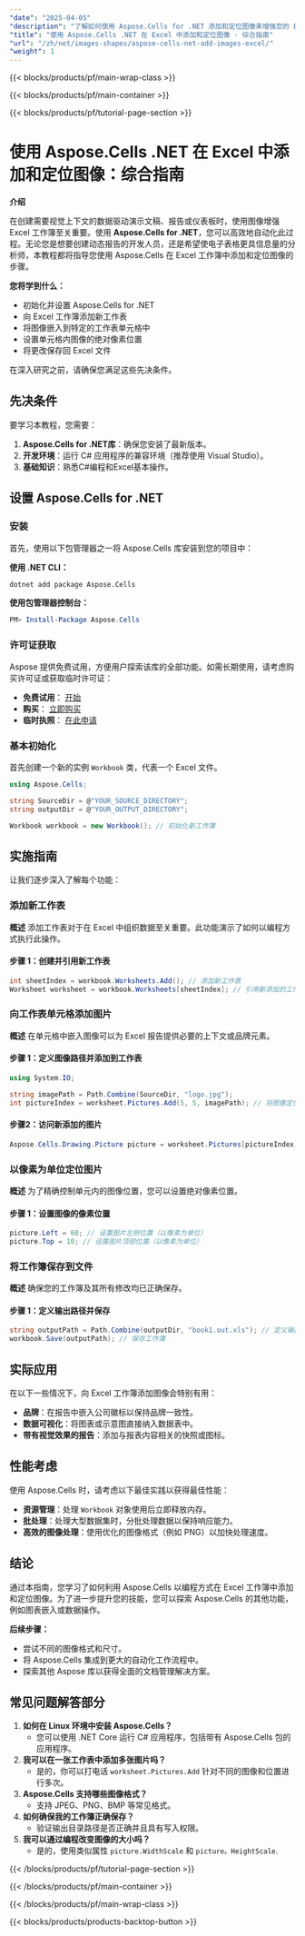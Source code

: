 ```yaml
---
"date": "2025-04-05"
"description": "了解如何使用 Aspose.Cells for .NET 添加和定位图像来增强您的 Excel 工作簿。请按照本分步指南进行操作，实现无缝集成。"
"title": "使用 Aspose.Cells .NET 在 Excel 中添加和定位图像 - 综合指南"
"url": "/zh/net/images-shapes/aspose-cells-net-add-images-excel/"
"weight": 1
---
```


{{< blocks/products/pf/main-wrap-class >}}

{{< blocks/products/pf/main-container >}}

{{< blocks/products/pf/tutorial-page-section >}}


# 使用 Aspose.Cells .NET 在 Excel 中添加和定位图像：综合指南

**介绍**

在创建需要视觉上下文的数据驱动演示文稿、报告或仪表板时，使用图像增强 Excel 工作簿至关重要。使用 **Aspose.Cells for .NET**，您可以高效地自动化此过程。无论您是想要创建动态报告的开发人员，还是希望使电子表格更具信息量的分析师，本教程都将指导您使用 Aspose.Cells 在 Excel 工作簿中添加和定位图像的步骤。

**您将学到什么：**
- 初始化并设置 Aspose.Cells for .NET
- 向 Excel 工作簿添加新工作表
- 将图像嵌入到特定的工作表单元格中
- 设置单元格内图像的绝对像素位置
- 将更改保存回 Excel 文件

在深入研究之前，请确保您满足这些先决条件。

## 先决条件

要学习本教程，您需要：
1. **Aspose.Cells for .NET库**：确保您安装了最新版本。
2. **开发环境**：运行 C# 应用程序的兼容环境（推荐使用 Visual Studio）。
3. **基础知识**：熟悉C#编程和Excel基本操作。

## 设置 Aspose.Cells for .NET

### 安装
首先，使用以下包管理器之一将 Aspose.Cells 库安装到您的项目中：

**使用 .NET CLI：**
```bash
dotnet add package Aspose.Cells
```

**使用包管理器控制台：**
```powershell
PM> Install-Package Aspose.Cells
```

### 许可证获取
Aspose 提供免费试用，方便用户探索该库的全部功能。如需长期使用，请考虑购买许可证或获取临时许可证：
- **免费试用**： [开始](https://releases.aspose.com/cells/net/)
- **购买**： [立即购买](https://purchase.aspose.com/buy)
- **临时执照**： [在此申请](https://purchase.aspose.com/temporary-license/)

### 基本初始化
首先创建一个新的实例 `Workbook` 类，代表一个 Excel 文件。
```csharp
using Aspose.Cells;

string SourceDir = @"YOUR_SOURCE_DIRECTORY";
string outputDir = @"YOUR_OUTPUT_DIRECTORY";

Workbook workbook = new Workbook(); // 初始化新工作簿
```

## 实施指南
让我们逐步深入了解每个功能：

### 添加新工作表
**概述**
添加工作表对于在 Excel 中组织数据至关重要。此功能演示了如何以编程方式执行此操作。

#### 步骤 1：创建并引用新工作表
```csharp
int sheetIndex = workbook.Worksheets.Add(); // 添加新工作表
Worksheet worksheet = workbook.Worksheets[sheetIndex]; // 引用新添加的工作表
```

### 向工作表单元格添加图片
**概述**
在单元格中嵌入图像可以为 Excel 报告提供必要的上下文或品牌元素。

#### 步骤 1：定义图像路径并添加到工作表
```csharp
using System.IO;

string imagePath = Path.Combine(SourceDir, "logo.jpg");
int pictureIndex = worksheet.Pictures.Add(5, 5, imagePath); // 将图像定位到单元格 F6（第 5 行，第 5 列）
```

#### 步骤2：访问新添加的图片
```csharp
Aspose.Cells.Drawing.Picture picture = worksheet.Pictures[pictureIndex];
```

### 以像素为单位定位图片
**概述**
为了精确控制单元内的图像位置，您可以设置绝对像素位置。

#### 步骤 1：设置图像的像素位置
```csharp
picture.Left = 60; // 设置图片左侧位置（以像素为单位）
picture.Top = 10; // 设置图片顶部位置（以像素为单位）
```

### 将工作簿保存到文件
**概述**
确保您的工作簿及其所有修改均已正确保存。

#### 步骤 1：定义输出路径并保存
```csharp
string outputPath = Path.Combine(outputDir, "book1.out.xls"); // 定义输出文件路径
workbook.Save(outputPath); // 保存工作簿
```

## 实际应用
在以下一些情况下，向 Excel 工作簿添加图像会特别有用：
- **品牌**：在报告中嵌入公司徽标以保持品牌一致性。
- **数据可视化**：将图表或示意图直接纳入数据表中。
- **带有视觉效果的报告**：添加与报表内容相关的快照或图标。

## 性能考虑
使用 Aspose.Cells 时，请考虑以下最佳实践以获得最佳性能：
- **资源管理**：处理 `Workbook` 对象使用后立即释放内存。
- **批处理**：处理大型数据集时，分批处理数据以保持响应能力。
- **高效的图像处理**：使用优化的图像格式（例如 PNG）以加快处理速度。

## 结论
通过本指南，您学习了如何利用 Aspose.Cells 以编程方式在 Excel 工作簿中添加和定位图像。为了进一步提升您的技能，您可以探索 Aspose.Cells 的其他功能，例如图表嵌入或数据操作。

**后续步骤：**
- 尝试不同的图像格式和尺寸。
- 将 Aspose.Cells 集成到更大的自动化工作流程中。
- 探索其他 Aspose 库以获得全面的文档管理解决方案。

## 常见问题解答部分
1. **如何在 Linux 环境中安装 Aspose.Cells？**
   - 您可以使用 .NET Core 运行 C# 应用程序，包括带有 Aspose.Cells 包的应用程序。
2. **我可以在一张工作表中添加多张图片吗？**
   - 是的，你可以打电话 `worksheet.Pictures.Add` 针对不同的图像和位置进行多次。
3. **Aspose.Cells 支持哪些图像格式？**
   - 支持 JPEG、PNG、BMP 等常见格式。
4. **如何确保我的工作簿正确保存？**
   - 验证输出目录路径是否正确并且具有写入权限。
5. **我可以通过编程改变图像的大小吗？**
   - 是的，使用类似属性 `picture.WidthScale` 和 `picture。HeightScale`.

{{< /blocks/products/pf/tutorial-page-section >}}

{{< /blocks/products/pf/main-container >}}

{{< /blocks/products/pf/main-wrap-class >}}

{{< blocks/products/products-backtop-button >}}